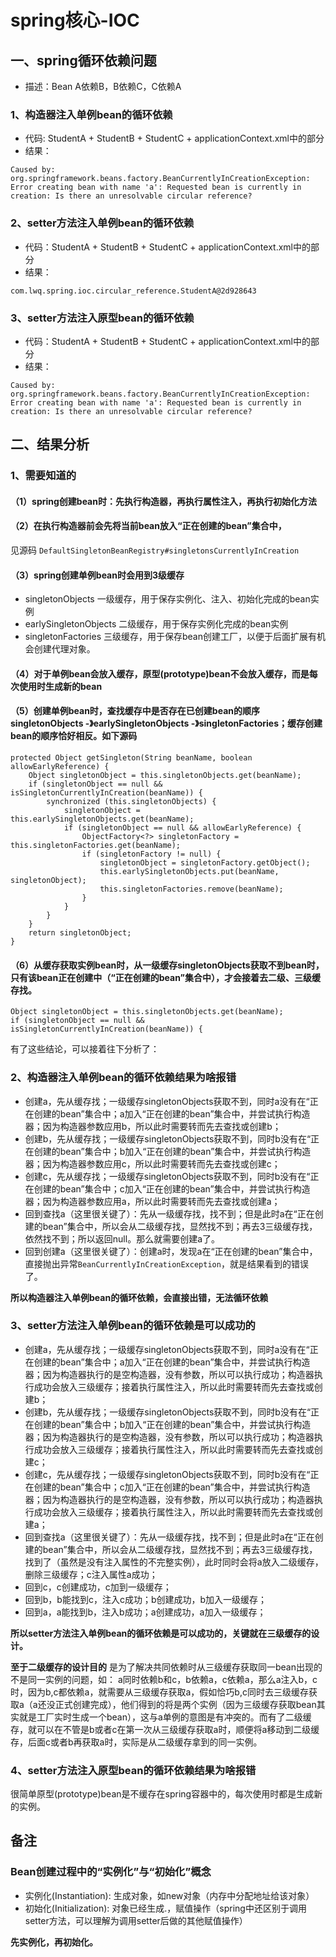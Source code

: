 # spring核心-IOC

## 一、spring循环依赖问题
- 描述：Bean A依赖B，B依赖C，C依赖A
### 1、构造器注入单例bean的循环依赖
- 代码: StudentA + StudentB + StudentC + applicationContext.xml中的<!--1、构造器注入-->部分
- 结果：
```
Caused by: org.springframework.beans.factory.BeanCurrentlyInCreationException: Error creating bean with name 'a': Requested bean is currently in creation: Is there an unresolvable circular reference?
```
### 2、setter方法注入单例bean的循环依赖
- 代码：StudentA + StudentB + StudentC + applicationContext.xml中的<!--2、setter注入单例-->部分
- 结果：
```
com.lwq.spring.ioc.circular_reference.StudentA@2d928643
```
### 3、setter方法注入原型bean的循环依赖
- 代码：StudentA + StudentB + StudentC + applicationContext.xml中的<!--3、setter注入原型-->部分
- 结果：
```
Caused by: org.springframework.beans.factory.BeanCurrentlyInCreationException: Error creating bean with name 'a': Requested bean is currently in creation: Is there an unresolvable circular reference?
```

## 二、结果分析
### 1、需要知道的
#### （1）spring创建bean时：先执行构造器，再执行属性注入，再执行初始化方法
#### （2）在执行构造器前会先将当前bean放入“正在创建的bean”集合中，
见源码 `DefaultSingletonBeanRegistry#singletonsCurrentlyInCreation`
#### （3）spring创建单例bean时会用到3级缓存
- singletonObjects 一级缓存，用于保存实例化、注入、初始化完成的bean实例
- earlySingletonObjects 二级缓存，用于保存实例化完成的bean实例
- singletonFactories 三级缓存，用于保存bean创建工厂，以便于后面扩展有机会创建代理对象。
#### （4）对于单例bean会放入缓存，原型(prototype)bean不会放入缓存，而是每次使用时生成新的bean
#### （5）创建单例bean时，查找缓存中是否存在已创建bean的顺序 singletonObjects -》earlySingletonObjects -》singletonFactories；缓存创建bean的顺序恰好相反。如下源码
```
protected Object getSingleton(String beanName, boolean allowEarlyReference) {
    Object singletonObject = this.singletonObjects.get(beanName);
    if (singletonObject == null && isSingletonCurrentlyInCreation(beanName)) {
        synchronized (this.singletonObjects) {
            singletonObject = this.earlySingletonObjects.get(beanName);
            if (singletonObject == null && allowEarlyReference) {
                ObjectFactory<?> singletonFactory = this.singletonFactories.get(beanName);
                if (singletonFactory != null) {
                    singletonObject = singletonFactory.getObject();
                    this.earlySingletonObjects.put(beanName, singletonObject);
                    this.singletonFactories.remove(beanName);
                }
            }
        }
    }
    return singletonObject;
}
```
#### （6）从缓存获取实例bean时，从一级缓存singletonObjects获取不到bean时，只有该bean正在创建中（“正在创建的bean”集合中），才会接着去二级、三级缓存找。
```
Object singletonObject = this.singletonObjects.get(beanName);
if (singletonObject == null && isSingletonCurrentlyInCreation(beanName)) {
```
有了这些结论，可以接着往下分析了：
### 2、构造器注入单例bean的循环依赖结果为啥报错
- 创建a，先从缓存找；一级缓存singletonObjects获取不到，同时a没有在“正在创建的bean”集合中；a加入“正在创建的bean”集合中，并尝试执行构造器；因为构造器参数应用b，所以此时需要转而先去查找或创建b；
- 创建b，先从缓存找；一级缓存singletonObjects获取不到，同时b没有在“正在创建的bean”集合中；b加入“正在创建的bean”集合中，并尝试执行构造器；因为构造器参数应用c，所以此时需要转而先去查找或创建c；
- 创建c，先从缓存找；一级缓存singletonObjects获取不到，同时b没有在“正在创建的bean”集合中；c加入“正在创建的bean”集合中，并尝试执行构造器；因为构造器参数应用a，所以此时需要转而先去查找或创建a；
- 回到查找a（这里很关键了）：先从一级缓存找，找不到；但是此时a在“正在创建的bean”集合中，所以会从二级缓存找，显然找不到；再去3三级缓存找，依然找不到；所以返回null。那么就需要创建a了。
- 回到创建a（这里很关键了）：创建a时，发现a在“正在创建的bean”集合中，直接抛出异常`BeanCurrentlyInCreationException`，就是结果看到的错误了。

**所以构造器注入单例bean的循环依赖，会直接出错，无法循环依赖**

### 3、setter方法注入单例bean的循环依赖是可以成功的
- 创建a，先从缓存找；一级缓存singletonObjects获取不到，同时a没有在“正在创建的bean”集合中；a加入“正在创建的bean”集合中，并尝试执行构造器；因为构造器执行的是空构造器，没有参数，所以可以执行成功；构造器执行成功会放入三级缓存；接着执行属性注入，所以此时需要转而先去查找或创建b；
- 创建b，先从缓存找；一级缓存singletonObjects获取不到，同时b没有在“正在创建的bean”集合中；b加入“正在创建的bean”集合中，并尝试执行构造器；因为构造器执行的是空构造器，没有参数，所以可以执行成功；构造器执行成功会放入三级缓存；接着执行属性注入，所以此时需要转而先去查找或创建c；
- 创建c，先从缓存找；一级缓存singletonObjects获取不到，同时b没有在“正在创建的bean”集合中；c加入“正在创建的bean”集合中，并尝试执行构造器；因为构造器执行的是空构造器，没有参数，所以可以执行成功；构造器执行成功会放入三级缓存；接着执行属性注入，所以此时需要转而先去查找或创建a；
- 回到查找a（这里很关键了）：先从一级缓存找，找不到；但是此时a在“正在创建的bean”集合中，所以会从二级缓存找，显然找不到；再去3三级缓存找，找到了（虽然是没有注入属性的不完整实例），此时同时会将a放入二级缓存，删除三级缓存；c注入属性a成功；
- 回到c，c创建成功，c加到一级缓存；
- 回到b，b能找到c，注入c成功；b创建成功，b加入一级缓存；
- 回到a，a能找到b，注入b成功；a创建成功，a加入一级缓存；

**所以setter方法注入单例bean的循环依赖是可以成功的，关键就在三级缓存的设计。**

**至于二级缓存的设计目的** 是为了解决共同依赖时从三级缓存获取同一bean出现的不是同一实例的问题，如：
a同时依赖b和c，b依赖a，c依赖a，那么a注入b，c时，因为b,c都依赖a，就需要从三级缓存获取a，假如恰巧b,c同时去三级缓存获取a（a还没正式创建完成），他们得到的将是两个实例（因为三级缓存获取bean其实就是工厂实时生成一个bean），这与a单例的意图是有冲突的。而有了二级缓存，就可以在不管是b或者c在第一次从三级缓存获取a时，顺便将a移动到二级缓存，后面c或者b再获取a时，实际是从二级缓存拿到的同一实例。

### 4、setter方法注入原型bean的循环依赖结果为啥报错
很简单原型(prototype)bean是不缓存在spring容器中的，每次使用时都是生成新的实例。

## 备注
### Bean创建过程中的“**实例化**”与“**初始化**”概念
- 实例化(Instantiation): 生成对象，如new对象（内存中分配地址给该对象）
- 初始化(Initialization): 对象已经生成.，赋值操作（spring中还区别于调用setter方法，可以理解为调用setter后做的其他赋值操作）

**先实例化，再初始化。**

